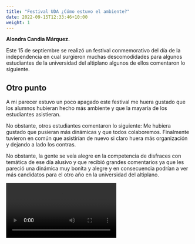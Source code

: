 ```yaml
---
title: "Festival UDA ¿Cómo estuvo el ambiente?"
date: 2022-09-15T12:33:46+10:00
weight: 1
---
```

**Alondra Candia Márquez.**

Este 15 de septiembre se realizó un festival conmemorativo del día de la independencia en cual surgieron muchas descomodidades para algunos estudiantes de la universidad del altiplano algunos de ellos comentaron lo siguiente. 

## Otro punto
A mi parecer estuvo un poco apagado este festival me huera gustado que los alumnos hubieran hecho más ambiente y que la mayaría de los estudiantes asistieran. 

No obstante, otros estudiantes comentaron lo siguiente: Me hubiera gustado que pusieran más dinámicas y que todos colaboremos. Finalmente tuvieron en común que asistirían de nuevo si claro huera más organización y dejando a lado los contras.

No obstante, la gente se veía alegre en la competencia de disfraces con temática de ese día alusivo y que recibió grandes comentarios ya que les pareció una dinámica muy bonita y alegre y en consecuencia podrían a ver más candidatos para el otro año en la universidad del altiplano.

![Accounting Services](/images/Videos/V1.mp4)


